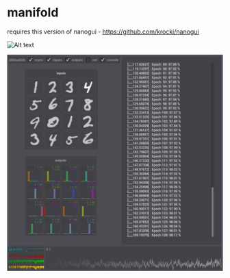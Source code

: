 # manifold

requires this version of nanogui - https://github.com/krocki/nanogui

![Alt text](https://www.dropbox.com/s/z3slvr5ohzg52zf/Screenshot%202017-03-13%2021.49.00.png?raw=true "Autoencoder manifold")

![Alt text](screen_mnist.png?raw=true "Screenshot")
